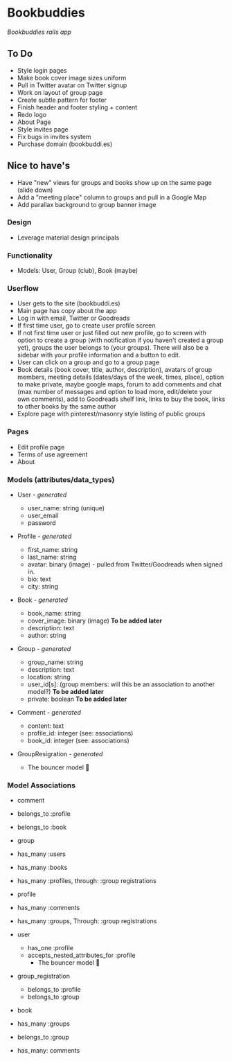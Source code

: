 # Bookbuddies
_Bookbuddies rails app_

## To Do
* Style login pages
* Make book cover image sizes uniform
* Pull in Twitter avatar on Twitter signup
* Work on layout of group page
* Create subtle pattern for footer
* Finish header and footer styling + content
* Redo logo
* About Page
* Style invites page
* Fix bugs in invites system
* Purchase domain (bookbuddi.es)

## Nice to have's
* Have "new" views for groups and books show up on the same page (slide down)
* Add a "meeting place" column to groups and pull in a Google Map
* Add parallax background to group banner image

### Design
* Leverage material design principals

### Functionality
* Models: User, Group (club), Book (maybe)

### Userflow
* User gets to the site (bookbuddi.es)
* Main page has copy about the app
* Log in with email, Twitter or Goodreads
* If first time user, go to create user profile screen
* If not first time user or just filled out new profile, go to screen with option to create a group (with notification if you haven't created a group yet), groups the user belongs to (your groups).  There will also be a sidebar with your profile information and a button to edit.
* User can click on a group and go to a group page
* Book details (book cover, title, author, description), avatars of group members, meeting details (dates/days of the week, times, place), option to make private, maybe google maps, forum to add comments and chat (max number of messages and option to load more, edit/delete your own comments), add to Goodreads shelf link, links to buy the book, links to other books by the same author
* Explore page with pinterest/masonry style listing of public groups

### Pages
* Edit profile page
* Terms of use agreement
* About

### Models (attributes/data_types)

* User _- generated_
	* user_name: string (unique)
	* user_email
	* password

* Profile _- generated_
	* first_name: string
	* last_name: string
	* avatar: binary (image) - pulled from Twitter/Goodreads when signed in.
	* bio: text
	* city: string

* Book _- generated_
	* book_name: string
	* cover_image: binary (image) **To be added later**
	* description: text
	* author: string

* Group _- generated_
	* group_name: string
	* description: text
	* location: string
	* user_id[s]: (group members: will this be an association to another model?) **To be added later**
	* private: boolean **To be added later**

* Comment _- generated_
	* content: text
	* profile_id: integer (see: associations)
	* book_id: integer (see: associations)

* GroupResigration _- generated_
	* The bouncer model 💪

### Model Associations

* comment
 * belongs_to :profile
 * belongs_to :book

* group
 * has_many :users
 * has_many :books
 * has_many :profiles, through: :group registrations

* profile
 * has_many :comments
 * has_many :groups, Through: :group registrations

* user
	* has_one :profile
  * accepts_nested_attributes_for :profile
	* The bouncer model 💪
	
* group_registration
	* belongs_to :profile
	* belongs_to :group

* book
 * has_many :groups
 * belongs_to :group
 * has_many: comments